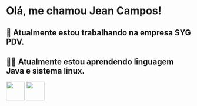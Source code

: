 # Olá, me chamou Jean Campos!

## 💼 Atualmente estou trabalhando na empresa SYG PDV.
## ✍🏻 Atualmente estou aprendendo linguagem Java e sistema linux.


<img src="https://cdn.jsdelivr.net/gh/devicons/devicon@latest/icons/java/java-original-wordmark.svg" width="50" height="50"/> <img src="https://cdn.jsdelivr.net/gh/devicons/devicon@latest/icons/linux/linux-original.svg" width="50" height="50"/>


          
          
          
